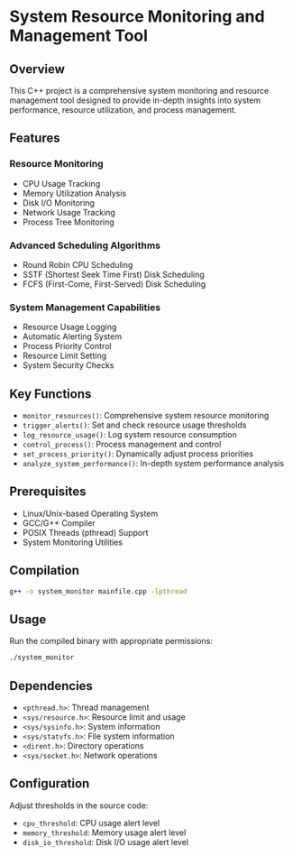 # System Resource Monitoring and Management Tool

## Overview

This C++ project is a comprehensive system monitoring and resource management tool designed to provide in-depth insights into system performance, resource utilization, and process management.

## Features

### Resource Monitoring
- CPU Usage Tracking
- Memory Utilization Analysis
- Disk I/O Monitoring
- Network Usage Tracking
- Process Tree Monitoring

### Advanced Scheduling Algorithms
- Round Robin CPU Scheduling
- SSTF (Shortest Seek Time First) Disk Scheduling
- FCFS (First-Come, First-Served) Disk Scheduling

### System Management Capabilities
- Resource Usage Logging
- Automatic Alerting System
- Process Priority Control
- Resource Limit Setting
- System Security Checks

## Key Functions

- `monitor_resources()`: Comprehensive system resource monitoring
- `trigger_alerts()`: Set and check resource usage thresholds
- `log_resource_usage()`: Log system resource consumption
- `control_process()`: Process management and control
- `set_process_priority()`: Dynamically adjust process priorities
- `analyze_system_performance()`: In-depth system performance analysis

## Prerequisites

- Linux/Unix-based Operating System
- GCC/G++ Compiler
- POSIX Threads (pthread) Support
- System Monitoring Utilities

## Compilation

```bash
g++ -o system_monitor mainfile.cpp -lpthread
```

## Usage

Run the compiled binary with appropriate permissions:

```bash
./system_monitor
```

## Dependencies

- `<pthread.h>`: Thread management
- `<sys/resource.h>`: Resource limit and usage
- `<sys/sysinfo.h>`: System information
- `<sys/statvfs.h>`: File system information
- `<dirent.h>`: Directory operations
- `<sys/socket.h>`: Network operations

## Configuration

Adjust thresholds in the source code:
- `cpu_threshold`: CPU usage alert level
- `memory_threshold`: Memory usage alert level
- `disk_io_threshold`: Disk I/O usage alert level
